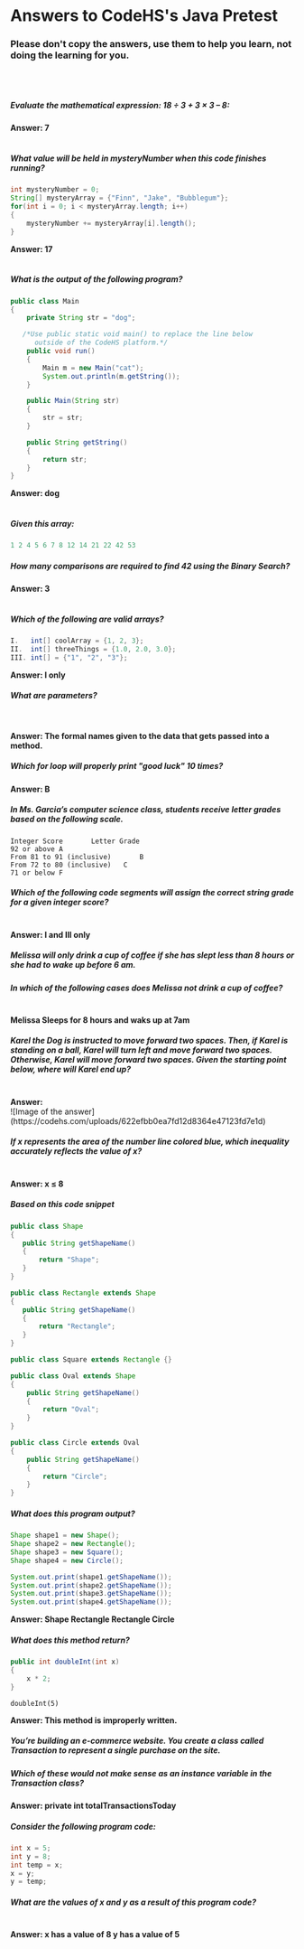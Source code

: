 # Answers to CodeHS's Java Pretest
### Please don't copy the answers, use them to help you learn, not doing the learning for you. <br>
<br><br>

##### Evaluate the mathematical expression: 18 ÷ 3 + 3 × 3 – 8: <br>
<strong>Answer: 7</strong><br>
<br>

##### What value will be held in mysteryNumber when this code finishes running?<br>

```java
int mysteryNumber = 0;
String[] mysteryArray = {"Finn", "Jake", "Bubblegum"};
for(int i = 0; i < mysteryArray.length; i++)
{
    mysteryNumber += mysteryArray[i].length();
}
```
<strong>Answer: 17</strong><br>
<br>

##### What is the output of the following program?<br>

```java
public class Main
{
    private String str = "dog";

   /*Use public static void main() to replace the line below   
      outside of the CodeHS platform.*/
    public void run() 
    {
        Main m = new Main("cat");
        System.out.println(m.getString());
    }

    public Main(String str)
    {
        str = str;
    }

    public String getString()
    {
        return str;
    }
}
```
<strong>Answer: dog</strong><br>
<br>

##### Given this array:

```c
1 2 4 5 6 7 8 12 14 21 22 42 53
```
##### How many comparisons are required to find 42 using the Binary Search?
<strong>Answer: 3</strong><br>
<br>

##### Which of the following are valid arrays?

```java
I.   int[] coolArray = {1, 2, 3};
II.  int[] threeThings = {1.0, 2.0, 3.0};
III. int[] = {"1", "2", "3"};
```
<strong>Answer: I only</strong>
<br>

##### What are parameters?
<br>

<strong>Answer: The formal names given to the data that gets passed into a method.</strong><br>

##### Which for loop will properly print "good luck" 10 times?<br>
<strong>Answer: B</strong><br>

##### In Ms. Garcia’s computer science class, students receive letter grades based on the following scale.

```
Integer Score      	Letter Grade
92 or above	A
From 81 to 91 (inclusive)    	B
From 72 to 80 (inclusive)	C
71 or below	F
```

##### Which of the following code segments will assign the correct string grade for a given integer score?
<br>
<strong>Answer: I and III only</strong><br>

##### Melissa will only drink a cup of coffee if she has slept less than 8 hours or she had to wake up before 6 am.
##### In which of the following cases does Melissa not drink a cup of coffee?
<br>
<strong>Melissa Sleeps for 8 hours and waks up at 7am</strong>
<br>

##### Karel the Dog is instructed to move forward two spaces. Then, if Karel is standing on a ball, Karel will turn left and move forward two spaces. Otherwise, Karel will move forward two spaces. Given the starting point below, where will Karel end up?
<br>
<strong>Answer:</strong>
<br>
![Image of the answer](https://codehs.com/uploads/622efbb0ea7fd12d8364e47123fd7e1d)
<br>

##### If x represents the area of the number line colored blue, which inequality accurately reflects the value of x?
<br>
<strong>Answer: x ≤ 8</strong>
<br>

##### Based on this code snippet

```java
public class Shape
{
   public String getShapeName()
   {
       return "Shape";
   }
}

public class Rectangle extends Shape
{
   public String getShapeName()
   {
       return "Rectangle";
   }
}

public class Square extends Rectangle {}

public class Oval extends Shape
{
    public String getShapeName() 
    {
        return "Oval";
    }
}

public class Circle extends Oval
{
    public String getShapeName()
    {
        return "Circle";
    }
}
```

##### What does this program output?

```java
Shape shape1 = new Shape();
Shape shape2 = new Rectangle();
Shape shape3 = new Square();
Shape shape4 = new Circle();

System.out.print(shape1.getShapeName());
System.out.print(shape2.getShapeName());
System.out.print(shape3.getShapeName());
System.out.print(shape4.getShapeName());
```

<strong>Answer: Shape Rectangle Rectangle Circle</strong>
<br>
##### What does this method return?

```java
public int doubleInt(int x)
{
    x * 2;
}
```

`doubleInt(5)`

<strong>Answer: This method is improperly written.</strong>

##### You’re building an e-commerce website. You create a class called Transaction to represent a single purchase on the site.

##### Which of these would not make sense as an instance variable in the Transaction class?

<strong>Answer: private int totalTransactionsToday</strong>
<br>

##### Consider the following program code:

```java
int x = 5;
int y = 8;
int temp = x;
x = y;
y = temp;
```

##### What are the values of x and y as a result of this program code?
<br>
<strong>Answer:
x has a value of 8
y has a value of 5</strong>
